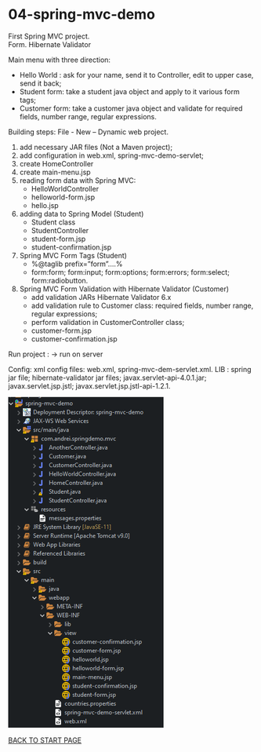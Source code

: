 # 04-spring-mvc-demo
First Spring MVC  project.  
Form.  Hibernate Validator  


Main menu with  three direction:
-	Hello World : ask for your name, send it to Controller, edit to upper case, send it back;
-	Student form: take a student java object and apply to it various form tags;
-	Customer form: take a customer java object and validate for required fields, number range, regular expressions.

	
Building steps:
File - New – Dynamic web project.
1.	add  necessary  JAR files  (Not a Maven project);
2.	add configuration in web.xml, spring-mvc-demo-servlet;
3.	create HomeController
4.	create main-menu.jsp
5.	reading form data with Spring MVC: 
    -	HelloWorldController
    -	helloworld-form.jsp
    -	hello.jsp
6.	adding data to Spring Model (Student)
    -	Student class
    -	StudentController 
    -	student-form.jsp
    -	student-confirmation.jsp
7.	Spring MVC Form Tags (Student) 
    -	%@taglib prefix=”form”....%
    -	form:form; form:input; form:options; form:errors; form:select; form:radiobutton.
8.	Spring MVC Form Validation with Hibernate Validator (Customer)
    -	add validation JARs Hibernate Validator 6.x
    -	add validation rule to Customer class: required fields, number range, regular expressions;
    -	perform validation in CustomerController class;
    -	customer-form.jsp
    -	customer-confirmation.jsp

Run project :    -> run on server

Config:  xml config files: web.xml, spring-mvc-dem-servlet.xml.
LIB : spring jar file; hibernate-validator jar files;  javax.servlet-api-4.0.1.jar;  javax.servlet.jsp.jstl; javax.servlet.jsp.jstl-api-1.2.1.

![Project Explorer:](box/project-structure.png)



[BACK TO START PAGE](https://github.com/FlorescuAndrei/Start.git) 



